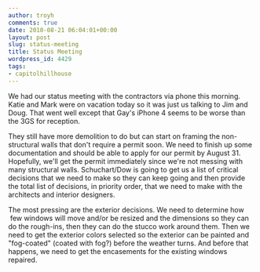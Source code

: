 ```yaml
---
author: troyh
comments: true
date: 2010-08-21 06:04:01+00:00
layout: post
slug: status-meeting
title: Status Meeting
wordpress_id: 4429
tags:
- capitolhillhouse
---
```


We had our status meeting with the contractors via phone this morning. Katie and Mark were on vacation today so it was just us talking to Jim and Doug. That went well except that Gay's iPhone 4 seems to be worse than the 3GS for reception.
<!-- more --> They still have more demolition to do but can start on framing the non-structural walls that don't require a permit soon. We need to finish up some documentation and should be able to apply for our permit by August 31. Hopefully, we'll get the permit immediately since we're not messing with many structural walls. Schuchart/Dow is going to get us a list of critical decisions that we need to make so they can keep going and then provide the total list of decisions, in priority order, that we need to make with the architects and interior designers.

The most pressing are the exterior decisions. We need to determine how  few windows will move and/or be resized and the dimensions so they can do the rough-ins, then they can do the stucco work around them. Then we need to get the exterior colors selected so the exterior can be painted and "fog-coated" (coated with fog?) before the weather turns. And before that happens, we need to get the encasements for the existing windows repaired.
